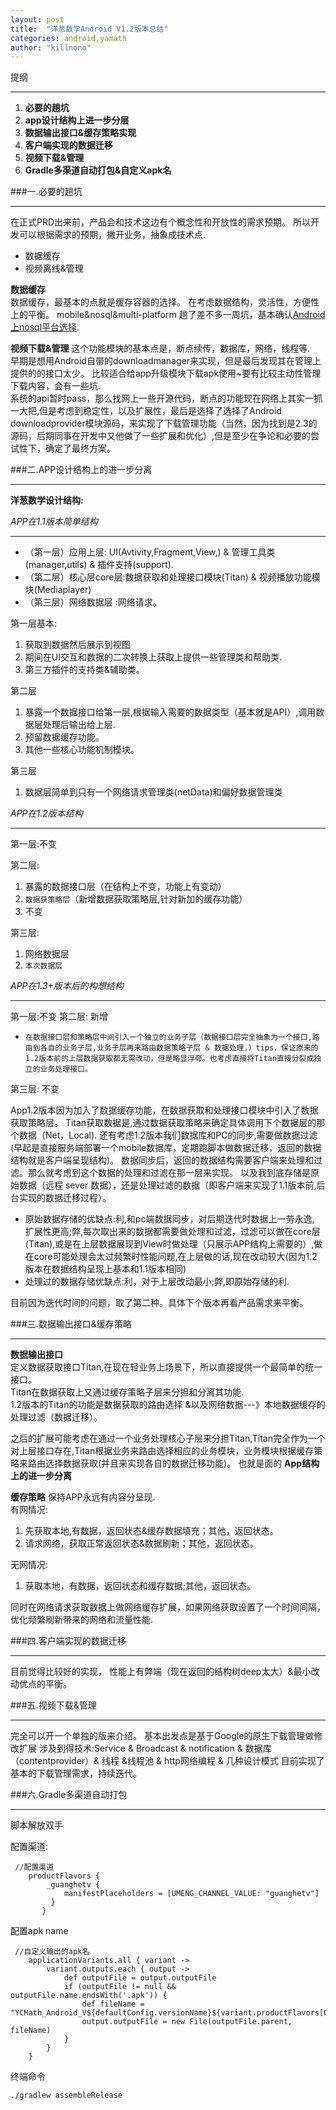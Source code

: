 ```yaml
---
layout: post
title:  "洋葱数学Android V1.2版本总结"  
categories: android,yamath
author: "killnono"
---
```


提纲

---------------


1. **必要的趟坑**
2. **app设计结构上进一步分层**
3. **数据输出接口&缓存策略实现**
4. **客户端实现的数据迁移** 
5. **视频下载&管理** 
6. **Gradle多渠道自动打包&自定义apk名**

###一.必要的趟坑

-------------
在正式PRD出来前，产品会和技术这边有个概念性和开放性的需求预期。
所以开发可以根据需求的预期，撇开业务，抽象成技术点.
 
+ 数据缓存
+ 视频离线&管理

**数据缓存**  
数据缓存，最基本的点就是缓存容器的选择。
在考虑数据结构，灵活性，方便性上的平衡。
mobile&nosql&multi-platform
趟了差不多一周坑，基本确认[Android上nosql平台选择](http://dev.guanghe.tv/2015/03/mobile-nosql-db.html).

**视频下载&管理**
这个功能模块的基本点是，断点续传，数据库，网络，线程等.  
早期是想用Android自带的downloadmanager来实现，但是最后发现其在管理上提供的的接口太少。
比较适合给app升级模块下载apk使用~要有比较主动性管理下载内容，会有一些坑.  
系统的api暂时pass，那么找网上一些开源代码，断点的功能现在网络上其实一抓一大把,但是考虑到稳定性，以及扩展性，最后是选择了选择了Android downloadprovider模块源码，来实现了下载管理功能（当然，因为找到是2.3的源码，后期同事在开发中又他做了一些扩展和优化）,但是至少在争论和必要的尝试性下，确定了最终方案。  
 
###二.APP设计结构上的进一步分离

-------------
 **洋葱数学设计结构:**
 
 *APP在1.1版本简单结构*
 
 -------
 + （第一层）应用上层: UI(Avtivity,Fragment,View,) & 管理工具类(manager,utils) & 插件支持(support).
 + （第二层）核心层core层:数据获取和处理接口模块(Titan) & 视频播放功能模块(Mediaplayer) 
 + （第三层）网络数据层 :网络请求。
 
第一层基本:  

1. 获取到数据然后展示到视图  
2. 期间在UI交互和数据的二次转换上获取上提供一些管理类和帮助类.
3. 第三方插件的支持类&辅助类。

第二层

1. 暴露一个数据接口给第一层,根据输入需要的数据类型（基本就是API）,调用数据层处理后输出给上层.
2. 预留数据缓存功能。
3. 其他一些核心功能机制模块。

第三层 

1. 数据层简单到只有一个网络请求管理类(netData)和偏好数据管理类

*APP在1.2版本结构*

---------

第一层:不变

第二层:

1. 暴露的数据接口层（在结构上不变，功能上有变动）
2. `数据获策略层`（新增数据获取策略层,针对新加的缓存功能）
3. 不变
 
第三层:

1. 网络数据层
2. `本次数据层`

*APP在1.3+版本后的构想结构*

--------
第一层:不变 
第二层:
新增 
 
+ `在数据接口层和策略层中间引入一个独立的业务子层（数据接口层完全抽象为一个接口,路由到各自的业务子层,业务子层再来路由数据策略子层 & 数据处理.）tips，保证原来的1.2版本前的上层数据获取都无需改动，但是略显浮夸。也考虑直接将Titan直接分裂成独立的业务处理接口。`

第三层: 不变

App1.2版本因为加入了数据缓存功能，在数据获取和处理接口模块中引入了数据获取策略层。
Titan获取数据是,通过数据获取策略来确定具体调用下个数据层的那个数据（Net，Local).
还有考虑1.2版本我们数据库和PC的同步,需要做数据过滤(早起是直接服务端部署一个mobile数据库，定期跑脚本做数据迁移，返回的数据结构就是客户端呈现结构)。
数据同步后，返回的数据结构需要客户端来处理和过滤。那么就考虑到这个数据的处理和过滤在那一层来实现。
以及我到底存储是原始数据（远程 sever 数据），还是处理过滤的数据（即客户端来实现了1.1版本前,后台实现的数据迁移过程）。 

+ 原始数据存储的优缺点:利,和pc端数据同步，对后期迭代时数据上一劳永逸, 扩展性更高;弊,每次取出来的数据都需要做处理和过滤，过滤可以做在core层(Titan),或是在上层数据展现到View时做处理（只展示APP结构上需要的）,做在core可能处理会太过频繁时性能问题,在上层做的话,现在改动较大(因为1.2版本在数据结构呈现上基本和1.1版本相同)
+ 处理过的数据存储优缺点:利，对于上层改动最小;弊,即原始存储的利.

目前因为迭代时间的问题，取了第二种。具体下个版本再看产品需求来平衡。

###三.数据输出接口&缓存策略

----------------
**数据输出接口**  
定义数据获取接口Titan,在现在轻业务上场景下，所以直接提供一个最简单的统一接口。  
Titan在数据获取上又通过缓存策略子层来分担和分离其功能.  
1.2版本的Titan的功能是数据获取的路由选择 &以及网络数据---》本地数据缓存的处理过滤（数据迁移）。

之后的扩展可能考虑在通过一个业务处理核心子层来分担Titan,Titan完全作为一个对上层接口存在,Titan根据业务来路由选择相应的业务模块，业务模块根据缓存策略来路由选择数据获取(并且来实现各自的数据迁移功能)。
也就是面的 **App结构上的进一步分离**  

**缓存策略**
保持APP永远有内容分呈现.  
有网情况:

1. 先获取本地,有数据，返回状态&缓存数据填充；其他，返回状态。
2. 请求网络，获取正常返回状态&数据刷新；其他，返回状态。

无网情况:

1. 获取本地，有数据，返回状态和缓存数据;其他，返回状态。

同时在网络请求获取数据上做网络缓存扩展，如果网络获取设置了一个时间间隔，优化频繁刷新带来的网络和流量性能.
 
###四.客户端实现的数据迁移

-------
目前觉得比较好的实现，
性能上有弊端（现在返回的结构树deep太大）&最小改动优点的平衡。

###五.视频下载&管理

--------
完全可以开一个单独的版来介绍。
基本出发点是基于Google的原生下载管理做修改扩展
涉及到得技术:Service  & Broadcast & notification & 数据库（contentprovider）& 线程 &线程池 & http网络编程 & 几种设计模式
目前实现了基本的下载管理需求，持续迭代。

###六.Gradle多渠道自动打包

--------
脚本解放双手

配置渠道:

````
 //配置渠道
    productFlavors {
        _guanghetv {
            manifestPlaceholders = [UMENG_CHANNEL_VALUE: "guanghetv"]
         }
       }   
````

配置apk name

````
 //自定义输出的apk名
    applicationVariants.all { variant ->
        variant.outputs.each { output ->
            def outputFile = output.outputFile
            if (outputFile != null && outputFile.name.endsWith('.apk')) {
                def fileName = "YCMath_Android_V${defaultConfig.versionName}${variant.productFlavors[0].name}.apk"
                output.outputFile = new File(outputFile.parent, fileName)
            }
        }
    }
````

终端命令  
````
./gradlew assembleRelease
````